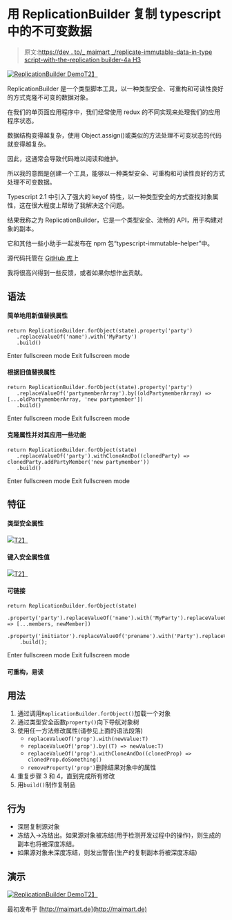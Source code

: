 # 用 ReplicationBuilder 复制 typescript 中的不可变数据

> 原文:[https://dev . to/_ maimart _/replicate-immutable-data-in-type script-with-the-replication builder-4a H3](https://dev.to/_maimart_/replicate-immutable-data-in-typescript-with-the-replicationbuilder-4ah3)

[![ReplicationBuilder Demo](../Images/2f14f5270af341e2a6abed1857387457.png "ReplicationBuilder Demo")T2】](https://res.cloudinary.com/practicaldev/image/fetch/s--QEU1qE9W--/c_limit%2Cf_auto%2Cfl_progressive%2Cq_66%2Cw_880/http://maimart.de/wp-content/uploads/2018/07/ReplicationBuilder.gif)

ReplicationBuilder 是一个类型脚本工具，以一种类型安全、可重构和可读性良好的方式克隆不可变的数据对象。

在我们的单页面应用程序中，我们经常使用 redux 的不同实现来处理我们的应用程序状态。

数据结构变得越复杂，使用 Object.assign()或类似的方法处理不可变状态的代码就变得越复杂。

因此，这通常会导致代码难以阅读和维护。

所以我的意图是创建一个工具，能够以一种类型安全、可重构和可读性良好的方式处理不可变数据。

Typescript 2.1 中引入了强大的 keyof 特性，以一种类型安全的方式查找对象属性，这在很大程度上帮助了我解决这个问题。

结果我称之为 ReplicationBuilder，它是一个类型安全、流畅的 API，用于构建对象的副本。

它和其他一些小助手一起发布在 npm 包“typescript-immutable-helper”中。

源代码托管在 [GitHub 库](https://github.com/maimArt/typescript-immutable-helper)上

我将很高兴得到一些反馈，或者如果你想作出贡献。

## 语法

#### 简单地用新值替换属性

```
return ReplicationBuilder.forObject(state).property('party')
   .replaceValueOf('name').with('MyParty')
   .build() 
```

Enter fullscreen mode Exit fullscreen mode

#### 根据旧值替换属性

```
return ReplicationBuilder.forObject(state).property('party')
   .replaceValueOf('partymemberArray').by((oldPartymemberArray) => [...oldPartymemberArray, 'new partymember'])
   .build() 
```

Enter fullscreen mode Exit fullscreen mode

#### 克隆属性并对其应用一些功能

```
return ReplicationBuilder.forObject(state)
   .replaceValueOf('party').withCloneAndDo((clonedParty) => clonedParty.addPartyMember('new partymember'))
   .build() 
```

Enter fullscreen mode Exit fullscreen mode

## 特征

#### 类型安全属性

[![](../Images/afa838d23c6851a99488d779070cb37c.png)T2】](http://maimart.de/wp-content/uploads/2018/07/typescript_immutable_helper_invalidProperty.png)

#### 键入安全属性值

[![](../Images/864c49857327d5f6d254c5682ed5c2d1.png)T2】](http://maimart.de/wp-content/uploads/2018/07/typescript_immutable_helper_invalidValue.png)

#### 可链接

```
return ReplicationBuilder.forObject(state)
    .property('party').replaceValueOf('name').with('MyParty').replaceValueOf('members').by((members) => [...members, newMember])
    .property('initiator').replaceValueOf('prename').with('Party').replaceValueOf('surname').with('guy')
    .build(); 
```

Enter fullscreen mode Exit fullscreen mode

#### 可重构，易读

## 用法

1.  通过调用`ReplicationBuilder.forObject()`加载一个对象
2.  通过类型安全函数`property()`向下导航对象树
3.  使用任一方法修改属性(请参见上面的语法段落)
    *   `replaceValueOf('prop').with(newValue:T)`
    *   `replaceValueOf('prop').by((T) => newValue:T)`
    *   `replaceValueOf('prop').withCloneAndDo((clonedProp) => clonedProp.doSomething()`
    *   `removeProperty('prop')`删除结果对象中的属性
4.  重复步骤 3 和 4，直到完成所有修改
5.  用`build()`制作复制品

## 行为

*   深层复制源对象
*   冻结入->冻结出。如果源对象被冻结(用于检测开发过程中的操作)，则生成的副本也将被深度冻结。
*   如果源对象未深度冻结，则发出警告(生产的复制副本将被深度冻结)

## 演示

[![ReplicationBuilder Demo](../Images/2f14f5270af341e2a6abed1857387457.png "ReplicationBuilder Demo")T2】](https://res.cloudinary.com/practicaldev/image/fetch/s--QEU1qE9W--/c_limit%2Cf_auto%2Cfl_progressive%2Cq_66%2Cw_880/http://maimart.de/wp-content/uploads/2018/07/ReplicationBuilder.gif)

最初发布于 [http://maimart.de](http://maimart.de)